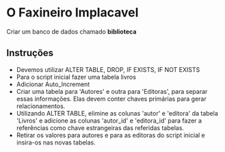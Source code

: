 # O Faxineiro Implacavel
Criar um banco de dados chamado <strong>biblioteca</strong>
<h2>Instruções</h2>

- Devemos utilizar ALTER TABLE, DROP, IF EXISTS, IF NOT EXISTS
- Para o script inicial fazer uma tabela livros
- Adicionar Auto_Increment
- Criar uma tabela para 'Autores' e outra para 'Editoras', para separar essas informações. Elas devem conter chaves primárias para gerar relacionamentos.
- Utilizando ALTER TABLE, elimine as colunas 'autor' e 'editora' da tabela 'Livros' e adicione as colunas 'autor_id' e 'editora_id' para fazer a referências como chave estrangeiras das referidas tabelas.
- Retirar os valores para autores e para as editoras do script inicial e insira-os nas novas tabelas. 
